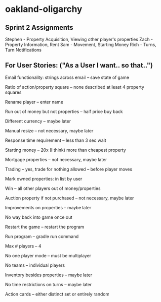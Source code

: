 # oakland-oligarchy


## Sprint 2 Assignments
Stephen - Property Acquisition, Viewing other player's properties
Zach - Property Information, Rent
Sam - Movement, Starting Money
Rich - Turns, Turn Notifications


## For User Stories: ("As a User I want.. so that..") 

Email functionality: strings across email – save state of game 

Ratio of action/property square – none described at least 4 property squares

Rename player – enter name 

Run out of money but not properties – half price buy back 

Different currency – maybe later 

Manual resize – not necessary, maybe later 

Response time requirement – less than 3 sec wait 

Starting money – 20x (I think) more than cheapest property

Mortgage properties – not necessary, maybe later

Trading – yes, trade for nothing allowed – before player moves

Mark owned properties: in list by user 

Win – all other players out of money/properties

Auction property if not purchased – not necessary, maybe later

Improvements on properties – maybe later

No way back into game once out

Restart the game – restart the program 

Run program – gradle run command

Max # players – 4

No one player mode – must be multiplayer 

No teams – individual players

Inventory besides properties – maybe later

No time restrictions on turns – maybe later

Action cards – either distinct set or entirely random 


